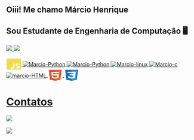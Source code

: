 ## Oiii! Me chamo Márcio Henrique
## Sou Estudante de Engenharia de Computação 🖥️
 <div>
  <a href="https://github.com/rafaballerini">
  <img height="180em" src="https://github-readme-stats.vercel.app/api?username=marcio-henriquemh&show_icons=true&theme=dark&include_all_commits=true&count_private=true"/>
  <img height="180em" src="https://github-readme-stats.vercel.app/api/top-langs/?username=marcio-henriquemh&layout=compact&langs_count=7&theme=dark"/>
</div>
<div style="display: inline_block"><br>
  <img align="center" alt="Marcio-Js" height="30" width="40" src="https://raw.githubusercontent.com/devicons/devicon/master/icons/javascript/javascript-plain.svg">
  <img align="center" alt="Marcio-Python" height="30" width="40"  src="https://cdn.jsdelivr.net/gh/devicons/devicon/icons/embeddedc/embeddedc-original.svg" />
  <img align="center" alt="Marcio-Python" height="30" width="40" src="https://cdn.jsdelivr.net/gh/devicons/devicon/icons/python/python-original.svg">
  <img align ="center" alt ="Marcio-linux" height="30" width="40" src="https://cdn.jsdelivr.net/gh/devicons/devicon/icons/linux/linux-original.svg" />
  <img align ="center" alt ="Marcio-c" height="30" width="40" src="https://cdn.jsdelivr.net/gh/devicons/devicon/icons/c/c-original.svg" />
  <img align="center" alt="marcio-HTML" height="30" width="40" src="https://cdn.jsdelivr.net/gh/devicons/devicon/icons/cplusplus/cplusplus-original.svg" />
  <img align="center" alt="marcio-HTML" height="30" width="40" src="https://raw.githubusercontent.com/devicons/devicon/master/icons/html5/html5-original.svg">
  <img align="center" alt="marcio-CSS" height="30" width="40" src="https://raw.githubusercontent.com/devicons/devicon/master/icons/css3/css3-original.svg">
  

</div>
  
  ##
<h1>Contatos</h1>
<div> 

 
  <a href="https://marciohenri-com.medium.com/" target="_blank"><img src="https://img.shields.io/badge/Medium-12100E?style=for-the-badge&logo=medium&logoColor=whitee" target="_blank"></a>


  <a href="https://www.linkedin.com/in/marcio-henrique-matos-aaa5351bb" target="_blank"><img src="https://img.shields.io/badge/-LinkedIn-%230077B5?style=for-the-badge&logo=linkedin&logoColor=white" target="_blank"></a> 
 
 
</div>
